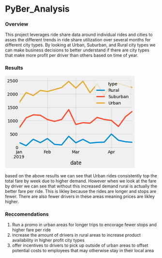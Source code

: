 # PyBer_Analysis
### Overview 
This project leverages ride share data around individual rides and cities to asses the different trends in ride share utilization over several months for different city types. By looking at Urban, Suburban, and Rural city types we can make business decisions to better understand if there are city types that make more profit per driver than others based on time of year. 

### Results

![image](https://github.com/mmilner3/PyBer_Analysis/blob/main/Resources/download%20(1).png) 

based on the above results we can see that Urban rides consistently top the total fare by week due to higher demand. However when we look at the fare by driver we can see that without this increased demand rural is actually the better fare per ride. This is likley because the rides are longer and stops are fewer. There are also fewer drivers in these areas meaning prices are likley higher. 


### Reccomendations
1. Run a promo in urban areas for longer trips to encorage fewer stops and higher fare per ride
2. increase the amount of drivers in rural areas to increase product availability in higher profit city types 
3. offer incentives to drivers to pick up outside of urban areas to offset potential costs to employees that may otherwise stay in their local area
